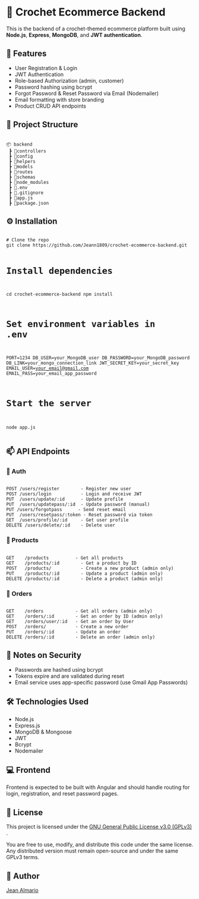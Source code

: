 <h1>🧶 Crochet Ecommerce Backend</h1>

<p>This is the backend of a crochet-themed ecommerce platform built using <strong>Node.js</strong>, <strong>Express</strong>, <strong>MongoDB</strong>, and <strong>JWT authentication</strong>.</p>

<h2>🚀 Features</h2>
<ul>
  <li>User Registration & Login</li>
  <li>JWT Authentication</li>
  <li>Role-based Authorization (admin, customer)</li>
  <li>Password hashing using bcrypt</li>
  <li>Forgot Password & Reset Password via Email (Nodemailer)</li>
  <li>Email formatting with store branding</li>
  <li>Product CRUD API endpoints</li>
</ul>

<h2>📁 Project Structure</h2>
<pre><code>
📦 backend
 ┣ 📂controllers
 ┣ 📂config
 ┣ 📂helpers
 ┣ 📂models
 ┣ 📂routes
 ┣ 📂schemas
 ┣ 📂node_modules
 ┣ 📄.env
 ┣ 📄.gitignore
 ┣ 📄app.js
 ┣ 📄package.json
</code></pre>

<h2>⚙️ Installation</h2>
<pre><code class="language-bash">
# Clone the repo
git clone https://github.com/Jeann1809/crochet-ecommerce-backend.git

# Install dependencies
cd crochet-ecommerce-backend
npm install

# Set environment variables in .env
PORT=1234
DB_USER=your_MongoDB_user
DB_PASSWORD=your_MongoDB_password
DB_LINK=your_mongo_connection_link
JWT_SECRET_KEY=your_secret_key
EMAIL_USER=your_email@gmail.com
EMAIL_PASS=your_email_app_password

# Start the server
node app.js
</code></pre>

<h2>📫 API Endpoints</h2>

<h3>🔐 Auth</h3>
<pre><code class="language-json">
POST /users/register        - Register new user
POST /users/login           - Login and receive JWT
PUT  /users/update/:id      - Update profile
PUT  /users/updatepass/:id  - Update password (manual)
PUT /users/forgotpass      - Send reset email
PUT  /users/resetpass/:token - Reset password via token
GET  /users/profile/:id     - Get user profile
DELETE /users/delete/:id    - Delete user
</code></pre>

<h3>🧵 Products</h3>
<pre><code class="language-json">
GET    /products          - Get all products
GET    /products/:id        - Get a product by ID
POST   /products/           - Create a new product (admin only)
PUT    /products/:id        - Update a product (admin only)
DELETE /products/:id        - Delete a product (admin only)
</code></pre>

<h3>🧾 Orders</h3>
<pre><code class="language-json">
GET    /orders            - Get all orders (admin only)
GET    /orders/:id        - Get an order by ID (admin only)
GET    /orders/user/:id   - Get an order by User
POST   /orders/           - Create a new order
PUT    /orders/:id        - Update an order 
DELETE /orders/:id        - Delete an order (admin only)
</code></pre>

<h2>🔐 Notes on Security</h2>
<ul>
  <li>Passwords are hashed using bcrypt</li>
  <li>Tokens expire and are validated during reset</li>
  <li>Email service uses app-specific password (use Gmail App Passwords)</li>
</ul>

<h2>🛠 Technologies Used</h2>
<ul>
  <li>Node.js</li>
  <li>Express.js</li>
  <li>MongoDB & Mongoose</li>
  <li>JWT</li>
  <li>Bcrypt</li>
  <li>Nodemailer</li>
</ul>

<h2>💻 Frontend</h2>
<p>Frontend is expected to be built with Angular and should handle routing for login, registration, and reset password pages.</p>

<h2>📜 License</h2>
<p>
    This project is licensed under the
    <a href="https://www.gnu.org/licenses/gpl-3.0.html" target="_blank">
      GNU General Public License v3.0 (GPLv3)
    </a>.
  </p>
  <p>
    You are free to use, modify, and distribute this code under the same license.
    Any distributed version must remain open-source and under the same GPLv3 terms.
  </p>

<h2>🙋 Author</h2>
<p><a href="https://github.com/Jeann1809">Jean Almario</a></p>


